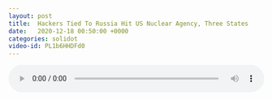 ```yaml
---
layout: post
title:  Hackers Tied To Russia Hit US Nuclear Agency, Three States
date:   2020-12-18 00:50:00 +0000
categories: solidot
video-id: PL1b6HHDFd0
---
```


<audio src="/assets/903ec0b7854d710dcf524b335b8969ff.mp3" style="width: 100%;" controls></audio>

